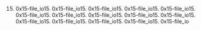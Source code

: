 15. 0x15-file_io15. 0x15-file_io15. 0x15-file_io15. 0x15-file_io15. 0x15-file_io15. 0x15-file_io15. 0x15-file_io15. 0x15-file_io15. 0x15-file_io15. 0x15-file_io15. 0x15-file_io15. 0x15-file_io15. 0x15-file_io15. 0x15-file_io15. 0x15-file_io
